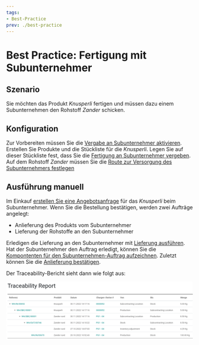 ```yaml
---
tags:
- Best-Practice
prev: ./best-practice
---
```

# Best Practice: Fertigung mit Subunternehmer

## Szenario

Sie möchten das Produkt *Knusperli* fertigen und müssen dazu einem Subunternehmen den Rohstoff *Zander* schicken.

## Konfiguration 

Zur Vorbereiten müssen Sie die [Vergabe an Subunternehmer aktivieren](Fertigung.md#Vergabe%20an%20Subunternehmer%20aktivieren).
Erstellen Sie Produkte und die Stückliste für die *Knusperli*. Legen Sie auf dieser Stückliste fest, dass Sie die [Fertigung an Subunternehmer vergeben](Fertigung%20Stammdaten.md#Fertigung%20an%20Subunternehmer%20vergeben).
Auf dem Rohstoff *Zander* müssen Sie die [Route zur Versorgung des Subunternehmers festlegen](Fertigung%20Vorgänge.md#Route%20zur%20Versorgung%20des%20Subunternehmers%20festlegen)

## Ausführung manuell

Im Einkauf [erstellen Sie eine Angebotsanfrage](Einkauf.md#Angebotsanfrage%20erstellen) für das *Knusperli* beim Subunternehmer. Wenn Sie die Bestellung bestätigen, werden zwei Aufträge angelegt:
* Anlieferung des Produkts vom Subunternehmer
* Lieferung der Rohstoffe an den Subunternehmer

Erledigen die Lieferung an den Subunternehmer mit [Lieferung ausführen](Lager.md#Lieferung%20ausführen).
Hat der Subunternehmer den Auftrag erledigt, können Sie die [Kompontenten für den Subunternehmen-Auftrag aufzeichnen](Fertigung%20Vorgänge.md#Kompontenten%20für%20Subunternehmen-Auftrag%20aufzeichnen).
Zuletzt können Sie die [Anlieferung bestätigen](Lager.md#Anlieferung%20bestätigen).

Der Traceability-Bericht sieht dann wie folgt aus:

![](assets/Best%20Practice%20Fertigung%20mit%20Subunternehmer.png)